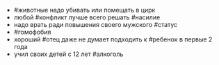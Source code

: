 * #животные надо убивать или помещать в цирк
* любой #конфликт лучше всего решать #насилие
* надо врать ради повышения своего мужского #статус
* #гомофобия
* хороший #отец даже не думает подходить к #ребенок в первые 2 года
* учил своих детей с 12 лет #алкоголь